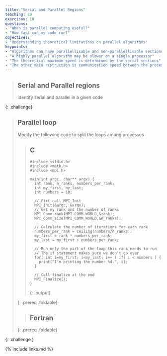 ```yaml
---
title: "Serial and Parallel Regions"
teaching: 20
exercises: 10
questions:
- "When is parallel computing useful?"
- "How fast can my code run?"
objectives:
- "Understanding theoretical limitations on parallel algorithms"
keypoints:
- "Algorithms can have parallellisable and non-parallellisable sections"
- "A highly parallel algorithm may be slower on a single processor"
- "The theoretical maximum speed is determined by the serial sections"
- "The other main restruction is communication speed between the processes"
---
```




>## Serial and Parallel regions
>
> Identify serial and parallel in a given code
>
{: .challenge}

>## Parallel loop
>
> Modify the following code to split the loops among processes
>
> > ## C
> > ~~~
> > #include <stdio.h>
> > #include <math.h>
> > #include <mpi.h>
> > 
> > main(int argc, char** argv) {
> >   int rank, n_ranks, numbers_per_rank;
> >   int my_first, my_last;
> >   int numbers = 10;
> >
> >   // Firt call MPI_Init
> >   MPI_Init(&argc, &argv);
> >   // Get my rank and the number of ranks
> >   MPI_Comm_rank(MPI_COMM_WORLD,&rank);
> >   MPI_Comm_size(MPI_COMM_WORLD,&n_ranks);
> >
> >   // Calculate the number of iterations for each rank
> >   numbers_per_rank = ceiling(numbers/n_ranks);
> >   my_first = rank * numbers_per_rank;
> >   my_last = my_first + numbers_per_rank;
> >
> >   // Run only the part of the loop this rank needs to run
> >   // The if statement makes sure we don't go over
> >   for( int i=my_first; i<my_last; i++ ) if( i < numbers ) {
> >     print("I'm printing the number %d.", i);
> >   }
> >
> >   // Call finalize at the end
> >   MPI_Finalize();
> > }
> > ~~~
> > {: .output}
> >
> {: .prereq .foldable}
> 
>
> > ## Fortran
> >
> >
> {: .prereq .foldable}
>
{: .challenge }

{% include links.md %}

